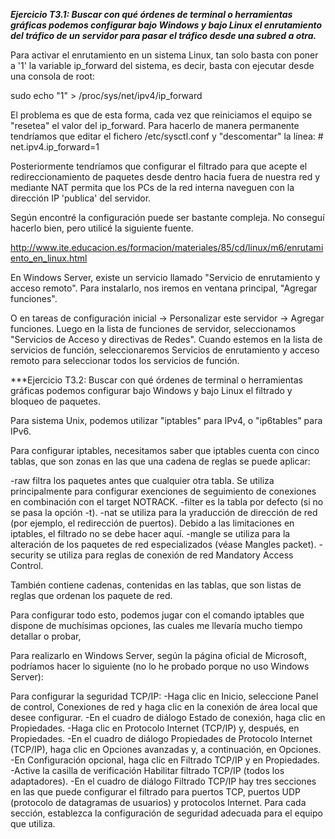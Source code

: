 ***Ejercicio T3.1:
Buscar con qué órdenes de terminal o herramientas gráficas podemos configurar bajo Windows y bajo Linux el enrutamiento del tráfico de un servidor para pasar el tráfico desde una subred a otra.***

Para activar el enrutamiento en un sistema Linux, tan solo basta con poner a '1' la variable ip_forward del sistema, es decir, basta con ejecutar desde una consola de root:


sudo echo "1" > /proc/sys/net/ipv4/ip_forward

El problema es que de esta forma, cada vez que reiniciamos el equipo se "resetea" el valor del ip_forward. Para hacerlo de manera permanente tendríamos que editar el fichero /etc/sysctl.conf y "descomentar" la línea: # net.ipv4.ip_forward=1

Posteriormente tendríamos que configurar el filtrado para que acepte el redireccionamiento de paquetes desde dentro hacia fuera de nuestra red y mediante NAT permita que los PCs de la red interna naveguen con la dirección IP 'publica' del servidor. 

Según encontré la configuración puede ser bastante compleja. No conseguí hacerlo bien, pero utilicé la siguiente fuente.

http://www.ite.educacion.es/formacion/materiales/85/cd/linux/m6/enrutamiento_en_linux.html


En Windows Server, existe un servicio llamado "Servicio de enrutamiento y acceso remoto". Para instalarlo, nos iremos en ventana principal, "Agregar funciones". 

O en tareas de configuración inicial -> Personalizar este servidor -> Agregar funciones. Luego en la lista de funciones de servidor, seleccionamos "Servicios de Acceso y directivas de Redes". 
Cuando estemos en la lista de servicios de función, seleccionaremos Servicios de enrutamiento y acceso remoto para seleccionar todos los servicios de función.


***Ejercicio T3.2: Buscar con qué órdenes de terminal o herramientas gráficas podemos configurar bajo Windows y bajo Linux el filtrado y bloqueo de paquetes. 

Para sistema Unix, podemos utilizar "iptables" para IPv4, o "ip6tables" para IPv6.

Para configurar iptables, necesitamos saber que iptables cuenta con cinco tablas, que son zonas en las que una cadena de reglas se puede aplicar:

-raw filtra los paquetes antes que cualquier otra tabla. Se utiliza principalmente para configurar exenciones de seguimiento de conexiones en combinación con el target NOTRACK.
-filter es la tabla por defecto (si no se pasa la opción -t).
-nat se utiliza para la yraducción de dirección de red (por ejemplo, el redirección de puertos). Debido a las limitaciones en iptables, el filtrado no se debe hacer aquí.
-mangle se utiliza para la alteración de los paquetes de red especializados (véase Mangles packet).
-security se utiliza para reglas de conexión de red Mandatory Access Control.

También contiene cadenas, contenidas en las tablas, que son listas de reglas que ordenan los paquete de red. 

Para configurar todo esto, podemos jugar con el comando iptables que dispone de muchísimas opciones, las cuales me llevaría mucho tiempo detallar o probar,


Para realizarlo en Windows Server, según la página oficial de Microsoft, podríamos hacer lo siguiente (no lo he probado porque no uso Windows Server):

Para configurar la seguridad TCP/IP:
-Haga clic en Inicio, seleccione Panel de control, Conexiones de red y haga clic en la conexión de área local que desee configurar.
-En el cuadro de diálogo Estado de conexión, haga clic en Propiedades.
-Haga clic en Protocolo Internet (TCP/IP) y, después, en Propiedades.
-En el cuadro de diálogo Propiedades de Protocolo Internet (TCP/IP), haga clic en Opciones avanzadas
y, a continuación, en Opciones.
-En Configuración opcional, haga clic en Filtrado TCP/IP y en Propiedades.
-Active la casilla de verificación Habilitar filtrado TCP/IP (todos los adaptadores).
-En el cuadro de diálogo Filtrado TCP/IP hay tres secciones en las que puede configurar el filtrado para puertos TCP, puertos UDP (protocolo de datagramas de usuarios) y protocolos Internet. Para cada sección, establezca la configuración de seguridad adecuada para el equipo que utiliza. 

